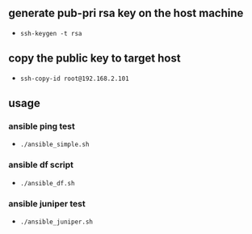 ## generate pub-pri rsa key on the host machine

* `ssh-keygen -t rsa`

## copy the public key to target host

* `ssh-copy-id root@192.168.2.101`

## usage

### ansible ping test

* `./ansible_simple.sh`

### ansible df script

* `./ansible_df.sh`

### ansible juniper test

* `./ansible_juniper.sh`
